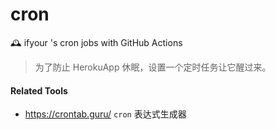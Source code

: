 # cron
🕰 ifyour 's cron jobs with GitHub Actions

> 为了防止 HerokuApp 休眠，设置一个定时任务让它醒过来。


#### Related Tools

- https://crontab.guru/ `cron` 表达式生成器
